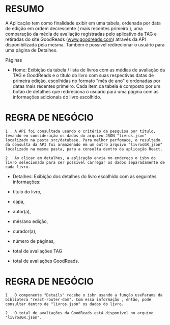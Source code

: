 # RESUMO
A Aplicação tem como finalidade exibir em uma tabela, ordenada por data de edição em ordem decrescente ( mais recentes primeiro ), uma comparação da média de avaliação registradas pelo aplicativo da TAG e retiradas do site GoodReads (www.goodreads.com) através da API disponibilizada pela mesma. Também é possível redirecionar o usuário para uma página de Detalhes.

Páginas
- Home:
Exibição da tabela / lista de livros com as médias de avaliação da TAG e GoodReads e o título do livro com suas respectivas datas de primeira edição, escolhidas no formato "mês de ano" e ordenadas por datas mais recentes primeiro. Cada item da tabela é composto por um botão de detalhes que redireciona o usuário para uma página com as informações adicionais do livro escolhido.


 # REGRA DE NEGÓCIO
 
    1 . A API foi consultada usando o critério da pesquisa por título, levando em consideração os dados do arquivo JSON "livros.json" localizado na pasta src/database. Para melhor perfomace, o resultado da consulta da API foi armazenado em um outro arquivo "livrosGR.json" localizado na mesma pasta, para a consulta dentro da aplicação React.
    
    2 . Ao clicar em detalhes, a aplicação envia no endereço o isbn do livro selecionado para ser possível carregar os dados separadamente de cada livro.

- Detalhes:
Exibição dos detalhes do livro escolhido com as seguintes informações:

- título do livro,
- capa,
- autor(a),
- mês/ano edição,
- curador(a),
- número de páginas,
- total de avaliações TAG
- total de avaliações GoodReads.

# REGRA DE NEGÓCIO

    1 . O componente "Details" recebe o isbn usando a função useParams da biblioteca "react-router-dom". Com essa informação , então, pode consultar dentro de "livros.json" os dados do livro.
    
    2 . O total de avaliações da GoodReads está disponível no arquivo "livrosGR.json".
